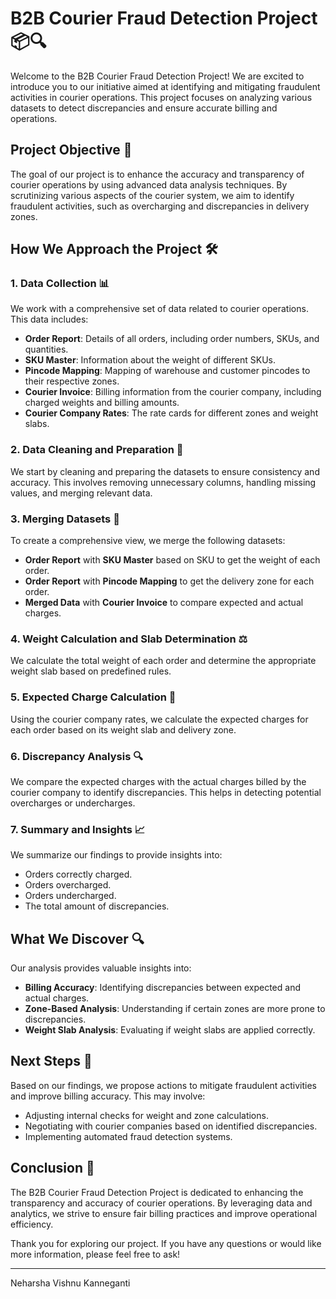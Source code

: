 # B2B Courier Fraud Detection Project 📦🔍

Welcome to the B2B Courier Fraud Detection Project! We are excited to introduce you to our initiative aimed at identifying and mitigating fraudulent activities in courier operations. This project focuses on analyzing various datasets to detect discrepancies and ensure accurate billing and operations.

## Project Objective 🎯

The goal of our project is to enhance the accuracy and transparency of courier operations by using advanced data analysis techniques. By scrutinizing various aspects of the courier system, we aim to identify fraudulent activities, such as overcharging and discrepancies in delivery zones.

## How We Approach the Project 🛠️

### 1. Data Collection 📊

We work with a comprehensive set of data related to courier operations. This data includes:

- **Order Report**: Details of all orders, including order numbers, SKUs, and quantities.
- **SKU Master**: Information about the weight of different SKUs.
- **Pincode Mapping**: Mapping of warehouse and customer pincodes to their respective zones.
- **Courier Invoice**: Billing information from the courier company, including charged weights and billing amounts.
- **Courier Company Rates**: The rate cards for different zones and weight slabs.

### 2. Data Cleaning and Preparation 🧹

We start by cleaning and preparing the datasets to ensure consistency and accuracy. This involves removing unnecessary columns, handling missing values, and merging relevant data.

### 3. Merging Datasets 🔗

To create a comprehensive view, we merge the following datasets:
- **Order Report** with **SKU Master** based on SKU to get the weight of each order.
- **Order Report** with **Pincode Mapping** to get the delivery zone for each order.
- **Merged Data** with **Courier Invoice** to compare expected and actual charges.

### 4. Weight Calculation and Slab Determination ⚖️

We calculate the total weight of each order and determine the appropriate weight slab based on predefined rules.

### 5. Expected Charge Calculation 💸

Using the courier company rates, we calculate the expected charges for each order based on its weight slab and delivery zone.

### 6. Discrepancy Analysis 🔍

We compare the expected charges with the actual charges billed by the courier company to identify discrepancies. This helps in detecting potential overcharges or undercharges.

### 7. Summary and Insights 📈

We summarize our findings to provide insights into:
- Orders correctly charged.
- Orders overcharged.
- Orders undercharged.
- The total amount of discrepancies.

## What We Discover 🔍

Our analysis provides valuable insights into:
- **Billing Accuracy**: Identifying discrepancies between expected and actual charges.
- **Zone-Based Analysis**: Understanding if certain zones are more prone to discrepancies.
- **Weight Slab Analysis**: Evaluating if weight slabs are applied correctly.

## Next Steps 🚀

Based on our findings, we propose actions to mitigate fraudulent activities and improve billing accuracy. This may involve:
- Adjusting internal checks for weight and zone calculations.
- Negotiating with courier companies based on identified discrepancies.
- Implementing automated fraud detection systems.

## Conclusion 🎉

The B2B Courier Fraud Detection Project is dedicated to enhancing the transparency and accuracy of courier operations. By leveraging data and analytics, we strive to ensure fair billing practices and improve operational efficiency.

Thank you for exploring our project. If you have any questions or would like more information, please feel free to ask!

---

Neharsha Vishnu Kanneganti
